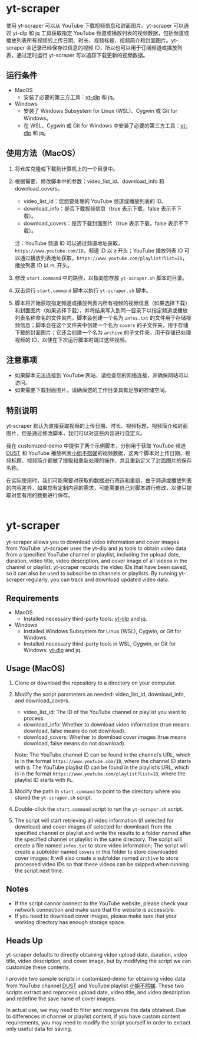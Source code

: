 # yt-scraper
使用 yt-scraper 可以从 YouTube 下载视频信息和封面图片。yt-scraper 可以通过 yt-dlp 和 jq 工具获取指定 YouTube 频道或播放列表的视频数据，包括频道或播放列表所有视频的上传日期、时长、视频标题、视频简介和封面图片。yt-scraper 会记录已经保存过信息的视频 ID，所以也可以用于订阅频道或播放列表，通过定时运行 yt-scraper 可以追踪下载更新的视频数据。

## 运行条件
- MacOS
  - 安装了必要的第三方工具：[yt-dlp](https://github.com/yt-dlp/yt-dlp) 和 jq。
- Windows
  - 安装了 Windows Subsystem for Linux (WSL)、Cygwin 或 Git for Windows。
  - 在 WSL、Cygwin 或 Git for Windows 中安装了必要的第三方工具：[yt-dlp](https://github.com/yt-dlp/yt-dlp) 和 jq。

## 使用方法（MacOS）
1. 将仓库克隆或下载到计算机上的一个目录中。
2. 根据需要，修改脚本中的参数：video_list_id、download_info 和 download_covers。
   - video_list_id：您想要处理的 YouTube 频道或播放列表的 ID。
   - download_info：是否下载视频信息（true 表示下载，false 表示不下载）。
   - download_covers：是否下载封面图片（true 表示下载，false 表示不下载）。
   
   注：YouTube 频道 ID 可以通过频道地址获取，`https://www.youtube.com/ID`，频道 ID 以 `@` 开头；YouTube 播放列表 ID 可以通过播放列表地址获取，`https://www.youtube.com/playlist?list=ID`，播放列表 ID 以 `PL` 开头。
3. 修改 `start.command` 中的路径，以指向您存放 `yt-scraper.sh` 脚本的目录。
4. 双击运行 `start.command` 脚本以执行 `yt-scraper.sh` 脚本。
5. 脚本将开始获取指定频道或播放列表内所有视频的视频信息（如果选择下载）和封面图片（如果选择下载），并将结果写入到同一目录下以指定频道或播放列表名称命名的文件夹内，脚本会创建一个名为 `infos.txt` 的文件用于存储视频信息；脚本会在这个文件夹中创建一个名为 `covers` 的子文件夹，用于存储下载的封面图片；它还会创建一个名为 `archive` 的子文件夹，用于存储已处理视频的 ID，以便在下次运行脚本时跳过这些视频。

## 注意事项
- 如果脚本无法连接到 YouTube 网站，请检查您的网络连接，并确保网站可以访问。
- 如果需要下载封面图片，请确保您的工作目录具有足够的存储空间。

## 特别说明
yt-scraper 默认为直接获取视频的上传日期、时长、视频标题、视频简介和封面图片，但是通过修改脚本，我们可以对这些内容进行自定义。

我在 customized-demo 中提供了两个示例脚本，分别用于获取 YouTube 频道 [DUST](https://www.youtube.com/@watchdust) 和 YouTube 播放列表[小姐不熙娣](https://www.youtube.com/playlist?list=PLih1-oWJUt3nj0IHCIUsm8JmH0KC13KGH)的视频数据，这两个脚本对上传日期、视频标题、视频简介都做了提取和重新处理的操作，并且重新定义了封面图片的保存名称。

在实际使用时，我们可能需要对获取的数据进行筛选和重组，由于频道或播放列表的内容差异，如果您有定制内容的需求，可能需要自己对脚本进行修改，以便只提取对您有用的数据进行保存。
<br>
<br>

# yt-scraper
yt-scraper allows you to download video information and cover images from YouTube. yt-scraper uses the yt-dlp and jq tools to obtain video data from a specified YouTube channel or playlist, including the upload date, duration, video title, video description, and cover image of all videos in the channel or playlist. yt-scraper records the video IDs that have been saved, so it can also be used to subscribe to channels or playlists. By running yt-scraper regularly, you can track and download updated video data.

## Requirements
- MacOS
  - Installed necessary third-party tools: [yt-dlp](https://github.com/yt-dlp/yt-dlp) and jq.
- Windows
  - Installed Windows Subsystem for Linux (WSL), Cygwin, or Git for Windows.
  - Installed necessary third-party tools in WSL, Cygwin, or Git for Windows: [yt-dlp](https://github.com/yt-dlp/yt-dlp) and jq.

## Usage (MacOS)
1. Clone or download the repository to a directory on your computer.
2. Modify the script parameters as needed: video_list_id, download_info, and download_covers.
   - video_list_id: The ID of the YouTube channel or playlist you want to process.
   - download_info: Whether to download video information (true means download, false means do not download).
   - download_covers: Whether to download cover images (true means download, false means do not download).
   
   Note: The YouTube channel ID can be found in the channel’s URL, which is in the format `https://www.youtube.com/ID`, where the channel ID starts with `@`. The YouTube playlist ID can be found in the playlist’s URL, which is in the format `https://www.youtube.com/playlist?list=ID`, where the playlist ID starts with `PL`.
3. Modify the path in `start.command` to point to the directory where you stored the `yt-scraper.sh` script.
4. Double-click the `start.command` script to run the `yt-scraper.sh` script.
5. The script will start retrieving all video information (if selected for download) and cover images (if selected for download) from the specified channel or playlist and write the results to a folder named after the specified channel or playlist in the same directory. The script will create a file named `infos.txt` to store video information; The script will create a subfolder named `covers` in this folder to store downloaded cover images; It will also create a subfolder named `archive` to store processed video IDs so that these videos can be skipped when running the script next time.

## Notes
- If the script cannot connect to the YouTube website, please check your network connection and make sure that the website is accessible.
- If you need to download cover images, please make sure that your working directory has enough storage space.

## Heads Up
yt-scraper defaults to directly obtaining video upload date, duration, video title, video description, and cover image, but by modifying the script we can customize these contents.

I provide two sample scripts in customized-demo for obtaining video data from YouTube channel [DUST](https://www.youtube.com/@watchdust) and YouTube playlist [小姐不熙娣](https://www.youtube.com/playlist?list=PLih1-oWJUt3nj0IHCIUsm8JmH0KC13KGH). These two scripts extract and reprocess upload date, video title, and video description and redefine the save name of cover images.

In actual use, we may need to filter and reorganize the data obtained. Due to differences in channel or playlist content, if you have custom content requirements, you may need to modify the script yourself in order to extract only useful data for saving.
